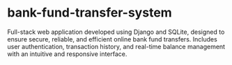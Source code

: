 # bank-fund-transfer-system
Full-stack web application developed using Django and SQLite, designed to ensure secure, reliable, and efficient online bank fund transfers. Includes user authentication, transaction history, and real-time balance management with an intuitive and responsive interface.
